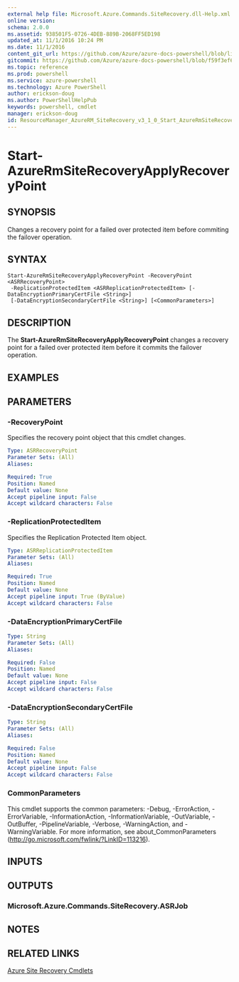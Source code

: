 ```yaml
---
external help file: Microsoft.Azure.Commands.SiteRecovery.dll-Help.xml
online version: 
schema: 2.0.0
ms.assetid: 938501F5-0726-4DEB-889B-2068FF5ED198
updated_at: 11/1/2016 10:24 PM
ms.date: 11/1/2016
content_git_url: https://github.com/Azure/azure-docs-powershell/blob/live/azureps-cmdlets-docs/ResourceManager/AzureRM.SiteRecovery/v3.1.0/Start-AzureRmSiteRecoveryApplyRecoveryPoint.md
gitcommit: https://github.com/Azure/azure-docs-powershell/blob/f59f3ef60bc592383812213e69fd77ba950759ed/azureps-cmdlets-docs/ResourceManager/AzureRM.SiteRecovery/v3.1.0/Start-AzureRmSiteRecoveryApplyRecoveryPoint.md
ms.topic: reference
ms.prod: powershell
ms.service: azure-powershell
ms.technology: Azure PowerShell
author: erickson-doug
ms.author: PowerShellHelpPub
keywords: powershell, cmdlet
manager: erickson-doug
id: ResourceManager_AzureRM_SiteRecovery_v3_1_0_Start_AzureRmSiteRecoveryApplyRecoveryPoint_md
---
```


# Start-AzureRmSiteRecoveryApplyRecoveryPoint

## SYNOPSIS
Changes a recovery point for a failed over protected item before commiting the failover operation.

## SYNTAX

```
Start-AzureRmSiteRecoveryApplyRecoveryPoint -RecoveryPoint <ASRRecoveryPoint>
 -ReplicationProtectedItem <ASRReplicationProtectedItem> [-DataEncryptionPrimaryCertFile <String>]
 [-DataEncryptionSecondaryCertFile <String>] [<CommonParameters>]
```

## DESCRIPTION
The **Start-AzureRmSiteRecoveryApplyRecoveryPoint** changes a recovery point for a failed over protected item before it commits the failover operation.

## EXAMPLES


## PARAMETERS

### -RecoveryPoint
Specifies the recovery point object that this cmdlet changes.

```yaml
Type: ASRRecoveryPoint
Parameter Sets: (All)
Aliases:

Required: True
Position: Named
Default value: None
Accept pipeline input: False
Accept wildcard characters: False
```

### -ReplicationProtectedItem
Specifies the Replication Protected Item object.

```yaml
Type: ASRReplicationProtectedItem
Parameter Sets: (All)
Aliases:

Required: True
Position: Named
Default value: None
Accept pipeline input: True (ByValue)
Accept wildcard characters: False
```

### -DataEncryptionPrimaryCertFile

```yaml
Type: String
Parameter Sets: (All)
Aliases:

Required: False
Position: Named
Default value: None
Accept pipeline input: False
Accept wildcard characters: False
```

### -DataEncryptionSecondaryCertFile

```yaml
Type: String
Parameter Sets: (All)
Aliases:

Required: False
Position: Named
Default value: None
Accept pipeline input: False
Accept wildcard characters: False
```

### CommonParameters
This cmdlet supports the common parameters: -Debug, -ErrorAction, -ErrorVariable, -InformationAction, -InformationVariable, -OutVariable, -OutBuffer, -PipelineVariable, -Verbose, -WarningAction, and -WarningVariable. For more information, see about_CommonParameters (http://go.microsoft.com/fwlink/?LinkID=113216).

## INPUTS

## OUTPUTS

### Microsoft.Azure.Commands.SiteRecovery.ASRJob

## NOTES

## RELATED LINKS

[Azure Site Recovery Cmdlets](xref:ResourceManager/AzureRM.SiteRecovery/v3.1.0/AzureRM.SiteRecovery.md)
